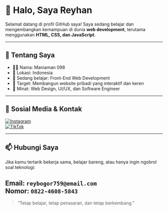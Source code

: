 # 👋 Halo, Saya Reyhan

Selamat datang di profil GitHub saya! Saya sedang belajar dan mengembangkan kemampuan di dunia **web development**, terutama menggunakan **HTML, CSS, dan JavaScript**.

---

## 📌 Tentang Saya

- 🧑‍💻 Nama: Maniaman 098  
- 📍 Lokasi: Indonesia  
- 🌱 Sedang belajar: Front-End Web Development  
- 🎯 Target: Membangun website pribadi yang interaktif dan keren  
- 💼 Minat: Web Design, UI/UX, dan Software Engineer

---

## 🔗 Sosial Media & Kontak

[![Instagram](https://img.shields.io/badge/Instagram-E4405F?style=for-the-badge&logo=instagram&logoColor=white)](https://www.instagram.com/mania_man0/)  
[![TikTok](https://img.shields.io/badge/TikTok-000000?style=for-the-badge&logo=tiktok&logoColor=white)](https://www.tiktok.com/@mania_man)  

---

## 📫 Hubungi Saya

Jika kamu tertarik bekerja sama, belajar bareng, atau hanya ingin ngobrol soal teknologi:

**Email:** `reybogor759@email.com`  
**Nomor:** `0822-4608-5843`
----

> “Tetap belajar, tetap penasaran, dan tetap berkembang.”

